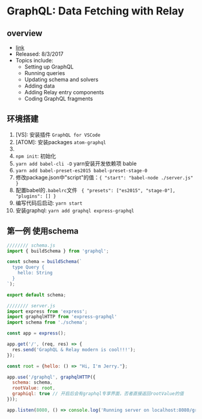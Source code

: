 # GraphQL: Data Fetching with Relay


## overview

- [link][1]
- Released: 8/3/2017
- Topics include:
    - Setting up GraphQL
    - Running queries
    - Updating schema and solvers
    - Adding data
    - Adding Relay entry components
    - Coding GraphQL fragments

## 环境搭建

1. [VS]: 安装插件 `GraphQL for VSCode`
2. [ATOM]: 安装packages `atom-graphql`
3. [WebStrom]: 自带
4. `npm init`: 初始化
5. `yarn add babel-cli -D` yarn安装开发依赖项 bable
6. `yarn add babel-preset-es2015 babel-preset-stage-0`
7. 修改package.json中"script"的值：`{ "start": "babel-node ./server.js" }`
8. 配置babel的`.babelrc`文件 ` { "presets": ["es2015", "stage-0"], "plugins": [] }`
9. 编写代码后启动: `yarn start`
10. 安装graphql: `yarn add graphql express-graphql`

## 第一例 使用schema

```js
//////// schema.js
import { buildSchema } from 'graphql';

const schema = buildSchema(`
  type Query {
    hello: String
  }
`);

export default schema;
```

```js
//////// server.js
import express from 'express';
import graphqlHTTP from 'express-graphql'
import schema from './schema';

const app = express();

app.get('/', (req, res) => {
  res.send('GraphQL & Relay modern is cool!!!');
});

const root = {hello: () => "Hi, I'm Jerry."};

app.use('/graphql', graphqlHTTP({
  schema: schema,
  rootValue: root,
  graphiql: true // 开启后会有graphql专享界面，否者直接返回rootValue的值
}));

app.listen(8080, () => console.log('Running server on localhost:8080/graphql'));
```





  [1]: https://www.lynda.com/GraphQL-tutorials/GraphQL-Data-Fetching-Relay/595829-2.html